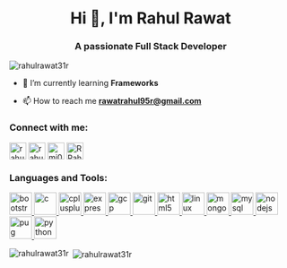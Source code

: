 <h1 align="center">Hi 👋, I'm Rahul Rawat</h1>
<h3 align="center">A passionate Full Stack Developer</h3>

<p align="left"> <img src="https://komarev.com/ghpvc/?username=rahulrawat31r&label=Profile%20views&color=0e75b6&style=flat" alt="rahulrawat31r" /> </p>

- 🌱 I’m currently learning **Frameworks**

- 📫 How to reach me **rawatrahul95r@gmail.com**

<h3 align="left">Connect with me:</h3>
<p align="left">
<a href="https://linkedin.com/in/rahul-rawat-847323224" target="blank"><img align="center" src="https://logos-world.net/wp-content/uploads/2020/04/Linkedin-Logo.png" alt="rahul-rawat-847323224" height="30"   /></a>
<a href="https://instagram.com/rahulrawat31r" target="blank"><img align="center" src="https://variety.com/wp-content/uploads/2017/08/instagram-logo.png?w=1024" alt="rahulrawat31r" height="30"   /></a>
<a href="https://www.codechef.com/users/mi0901cs211090" target="blank"><img align="center" src="https://cdn.jsdelivr.net/npm/simple-icons@3.1.0/icons/codechef.svg" alt="mi0901cs211090" height="30"   /></a>
<a href="https://discord.gg/RRahul#0269" target="blank"><img align="center" src="https://is1-ssl.mzstatic.com/image/thumb/Purple126/v4/cc/d5/b8/ccd5b88d-c5fe-6697-c831-d158cb85ef55/AppIcon-0-0-1x_U007emarketing-0-0-0-7-0-0-sRGB-0-0-0-GLES2_U002c0-512MB-85-220-0-0.png/1200x630wa.png" alt="RRahul#0269" height="30"   /></a>
</p>

<h3 align="left">Languages and Tools:</h3>
<p align="left"> <a href="https://getbootstrap.com" target="_blank" rel="noreferrer"> <img src="https://upload.wikimedia.org/wikipedia/commons/thumb/b/b2/Bootstrap_logo.svg/1200px-Bootstrap_logo.svg.png" alt="bootstrap"   height="40"/> </a> <a href="https://www.cprogramming.com/" target="_blank" rel="noreferrer"> <img src="https://upload.wikimedia.org/wikipedia/commons/thumb/1/18/C_Programming_Language.svg/1200px-C_Programming_Language.svg.png" alt="c"   height="40"/> </a> <a href="https://www.w3schools.com/cpp/" target="_blank" rel="noreferrer"> <img src="https://upload.wikimedia.org/wikipedia/commons/thumb/1/18/ISO_C%2B%2B_Logo.svg/1200px-ISO_C%2B%2B_Logo.svg.png" alt="cplusplus"   height="40"/> </a> <a href="https://expressjs.com" target="_blank" rel="noreferrer"> <img src="https://testrigor.com/wp-content/uploads/2023/01/express-logo.png" alt="express"   height="40"/> </a>
  <a href="https://cloud.google.com" target="_blank" rel="noreferrer"> <img src="https://marvel-b1-cdn.bc0a.com/f00000000205858/www.netscout.com/sites/default/files/2022-02/17/images/cloud-lockup-logo-500px.png" alt="gcp"   height="40"/> </a> <a href="https://git-scm.com/" target="_blank" rel="noreferrer"> <img src="https://www.vectorlogo.zone/logos/git-scm/git-scm-icon.svg" alt="git"   height="40"/> </a> <a href="https://www.w3.org/html/" target="_blank" rel="noreferrer"> <img src="https://encrypted-tbn0.gstatic.com/images?q=tbn:ANd9GcQpngGRjYX1ca7qAADU3K6eGLj7ShQE3L2otdzfryl_Y9Ht2QRoQKYQbsXd36XIxMbYOw0&usqp=CAU" alt="html5"   height="40"/> </a> <a href="https://www.linux.org/" target="_blank" rel="noreferrer"> <img src="https://www.freepnglogos.com/uploads/linux-png/linux-tux-logo-png-transparent-svg-vector-bie-supply-14.png" alt="linux"   height="40"/> </a> <a href="https://www.mongodb.com/" target="_blank" rel="noreferrer"> <img src="https://upload.wikimedia.org/wikipedia/commons/thumb/9/93/MongoDB_Logo.svg/2560px-MongoDB_Logo.svg.png" alt="mongodb"   height="40"/> </a> <a href="https://www.mysql.com/" target="_blank" rel="noreferrer"> <img src="https://www.vectorlogo.zone/logos/mysql/mysql-official.svg" alt="mysql"   height="40"/> </a> <a href="https://nodejs.org" target="_blank" rel="noreferrer"> <img src="https://www.creative-tim.com/blog/content/images/wordpress/2020/03/node-js-736399_1280.png" alt="nodejs"   height="40"/> </a> <a href="https://pugjs.org" target="_blank" rel="noreferrer"> <img src="https://www.nodejsera.com/library/assets/img/pug-logo.png" alt="pug"   height="40"/> </a> <a href="https://www.python.org" target="_blank" rel="noreferrer"> <img src="https://upload.wikimedia.org/wikipedia/commons/thumb/c/c3/Python-logo-notext.svg/1200px-Python-logo-notext.svg.png" alt="python"   height="40"/> </a> </p>

<p><img align="left" src="https://github-readme-stats.vercel.app/api/top-langs?username=rahulrawat31r&show_icons=true&locale=en&layout=compact" alt="rahulrawat31r" /></p>

<p>&nbsp;<img align="center" src="https://github-readme-stats.vercel.app/api?username=rahulrawat31r&show_icons=true&locale=en" alt="rahulrawat31r" /></p>
